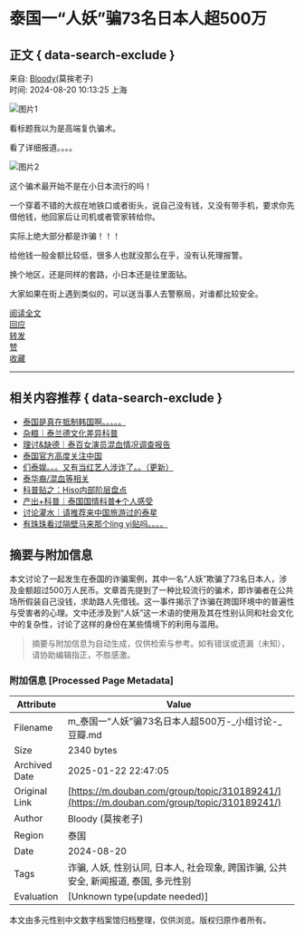 # 泰国一“人妖”骗73名日本人超500万

## 正文 { data-search-exclude }


来自: [Bloody](https://www.douban.com/people/146452285/)(莫挨老子)  
时间: 2024-08-20 10:13:25 上海

![图片1](https://img9.doubanio.com/view/group_topic/l/public/p659352784.webp)

看标题我以为是高端复仇骗术。

看了详细报道。。。。

![图片2](https://img3.doubanio.com/view/group_topic/l/public/p659352782.webp)

这个骗术最开始不是在小日本流行的吗！

一个穿着不错的大叔在地铁口或者街头，说自己没有钱，又没有带手机，要求你先借他钱，他回家后让司机或者管家转给你。

实际上绝大部分都是诈骗！！！

给他钱一般金额比较低，很多人也就没那么在乎，没有认死理报警。

换个地区，还是同样的套路，小日本还是往里面钻。

大家如果在街上遇到类似的，可以送当事人去警察局，对谁都比较安全。

[阅读全文](https://www.douban.com/group/topic/310189241/#sep)  
[回应](https://www.douban.com/group/topic/310189241/#sep)  
[转发](https://www.douban.com/group/topic/310189241/?type=rec#sep)  
[赞](https://www.douban.com/group/topic/310189241/?type=like#sep)  
[收藏](https://www.douban.com/group/topic/310189241/?type=collect#sep)

---

## 相关内容推荐 { data-search-exclude }

- [泰国是真在抵制韩国啊。。。。。](https://www.douban.com/group/topic/311175476/)
- [杂粮｜泰兰德文化差异科普](https://www.douban.com/group/topic/311752923/)
- [理讨&缺德｜泰百女演员混血情况调查报告](https://www.douban.com/group/topic/306161168/)
- [泰国官方高度关注中国](https://www.douban.com/group/topic/301144197/)
- [们泰娱。。。又有当红艺人涉诈了。。（更新）](https://www.douban.com/group/topic/312404960/)
- [泰华裔/混血等相关](https://www.douban.com/group/topic/169006405/)
- [科普贴之：Hiso内部阶层盘点](https://www.douban.com/group/topic/173686287/)
- [产出+科普｜泰国国情科普➕个人感受](https://www.douban.com/group/topic/273086176/)
- [讨论灌水｜请推荐来中国旅游过的泰星](https://www.douban.com/group/topic/300399813/)
- [有珠珠看过隔壁马来那个ling yi贴吗。。。。](https://www.douban.com/group/topic/299369226/)
<!-- tcd_original_link https://m.douban.com/group/topic/310189241/ -->


## 摘要与附加信息

<!-- tcd_abstract -->
本文讨论了一起发生在泰国的诈骗案例，其中一名“人妖”欺骗了73名日本人，涉及金额超过500万人民币。文章首先提到了一种比较流行的骗术，即诈骗者在公共场所假装自己没钱，求助路人先借钱。这一事件揭示了诈骗在跨国环境中的普遍性与受害者的心理。文中还涉及到“人妖”这一术语的使用及其在性别认同和社会文化中的复杂性，讨论了这样的身份在某些情境下的利用与滥用。
<!-- tcd_abstract_end -->

> 摘要与附加信息为自动生成，仅供检索与参考。如有错误或遗漏（未知），请协助编辑指正，不胜感激。

### 附加信息 [Processed Page Metadata]

| Attribute       | Value                                  |
|-----------------|----------------------------------------|
| Filename        | m_泰国一“人妖”骗73名日本人超500万-_小组讨论-_豆瓣.md                             |
| Size            | 2340 bytes                           |
| Archived Date   | 2025-01-22 22:47:05                             |
| Original Link   | [https://m.douban.com/group/topic/310189241/](https://m.douban.com/group/topic/310189241/)                       |
| Author          | Bloody (莫挨老子)                               |
| Region          | 泰国                               |
| Date            | 2024-08-20                                 |
| Tags            | 诈骗, 人妖, 性别认同, 日本人, 社会现象, 跨国诈骗, 公共安全, 新闻报道, 泰国, 多元性别                                 |
| Evaluation            | [Unknown type(update needed)]                                 |
<!-- tcd_table_end -->

本文由多元性别中文数字档案馆归档整理，仅供浏览。版权归原作者所有。
